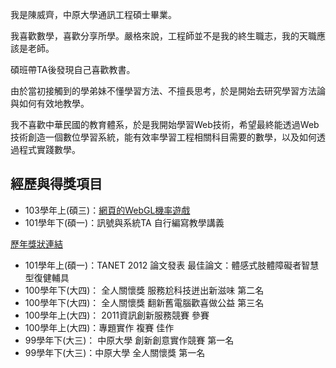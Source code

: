 我是陳威齊，中原大學通訊工程碩士畢業。

我喜歡數學，喜歡分享所學。嚴格來說，工程師並不是我的終生職志，我的天職應該是老師。

碩班帶TA後發現自己喜歡教書。

由於當初接觸到的學弟妹不懂學習方法、不擅長思考，於是開始去研究學習方法論與如何有效地教學。

我不喜歡中華民國的教育體系，於是我開始學習Web技術，希望最終能透過Web技術創造一個數位學習系統，能有效率學習工程相關科目需要的數學，以及如何透過程式實踐數學。

## 經歷與得獎項目
- 103學年上(碩三)：[網頁的WebGL機率遊戲](https://www.youtube.com/watch?v=ZzQ6ef6GZKw)
- 101學年下(碩一)：訊號與系統TA 自行編寫教學講義


[歷年獎狀連結](https://photos.google.com/share/AF1QipMk0I1yut23hdUpA83uuepyVmYsIwf7funYLW95fj1TiYKGU0O8ylB9kmIaz3ziUg?key=NWwtWXo1S0o4UlJIa0x0U1JLQmlpcnp2b1JSYVJB)
- 101學年上(碩一)：TANET 2012 論文發表 最佳論文：體感式肢體障礙者智慧型復健輔具
- 100學年下(大四)： 全人關懷獎 服務尬科技迸出新滋味 第二名
- 100學年下(大四)： 全人關懷獎 翻新舊電腦歡喜做公益 第三名
- 100學年上(大四)： 2011資訊創新服務競賽 參賽
- 100學年上(大四)：專題實作 複賽 佳作
- 99學年下(大三)： 中原大學 創新創意實作競賽 第一名
- 99學年下(大三)：中原大學 全人關懷獎 第一名
